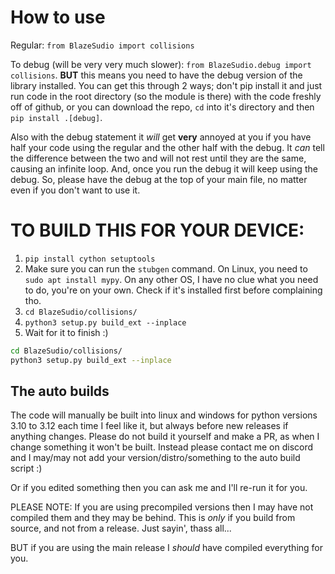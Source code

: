 # How to use
Regular: `from BlazeSudio import collisions`

To debug (will be very very much slower): `from BlazeSudio.debug import collisions`. **BUT** this means you need to have the debug version of the library installed. You can get this through 2 ways; don't pip install it and just run code in the root directory (so the module is there) with the code freshly off of github, or you can download the repo, `cd` into it's directory and then `pip install .[debug]`.

Also with the debug statement it *will* get **very** annoyed at you if you have half your code using the regular and the other half with the debug. It *can* tell the difference between the two and will not rest until they are the same, causing an infinite loop. And, once you run the debug it will keep using the debug. So, please have the debug at the top of your main file, no matter even if you don't want to use it.
# TO BUILD THIS FOR YOUR DEVICE:
1. `pip install cython setuptools`
2. Make sure you can run the `stubgen` command. On Linux, you need to `sudo apt install mypy`. On any other OS, I have no clue what you need to do, you're on your own. Check if it's installed first before complaining tho.
3. `cd BlazeSudio/collisions/`
4. `python3 setup.py build_ext --inplace`
5. Wait for it to finish :)

```bash
cd BlazeSudio/collisions/
python3 setup.py build_ext --inplace
```

## The auto builds
The code will manually be built into linux and windows for python versions 3.10 to 3.12 each time I feel like it, but always before new releases if anything changes. Please do not build it yourself and make a PR, as when I change something it won't be built. Instead please contact me on discord and I may/may not add your version/distro/something to the auto build script :)

Or if you edited something then you can ask me and I'll re-run it for you.

PLEASE NOTE: If you are using precompiled versions then I may have not compiled them and they may be behind. This is *only* if you build from source, and not from a release. Just sayin', thass all...

BUT if you are using the main release I *should* have compiled everything for you.

